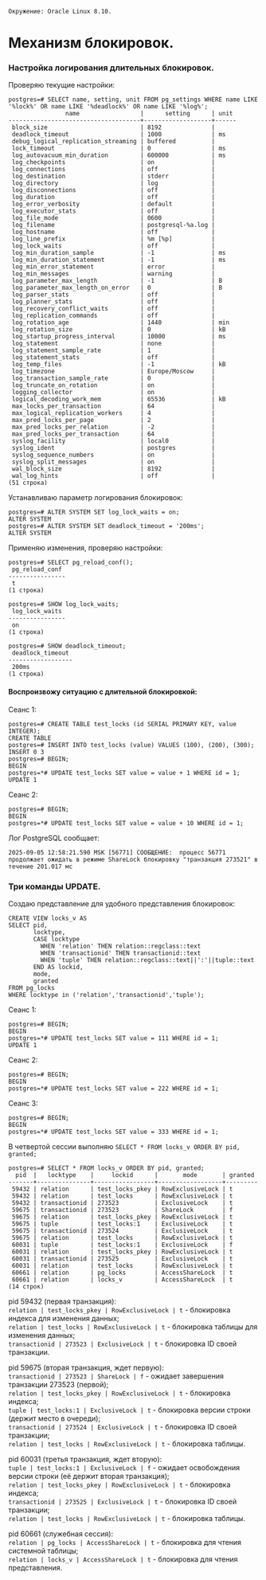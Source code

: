 ```
Окружение: Oracle Linux 8.10.
```
# Механизм блокировок.
### Настройка логирования длительных блокировок.
Проверяю текущие настройки:
```
postgres=# SELECT name, setting, unit FROM pg_settings WHERE name LIKE '%lock%' OR name LIKE '%deadlock%' OR name LIKE '%log%';
                name                 |      setting      | unit
-------------------------------------+-------------------+------
 block_size                          | 8192              |
 deadlock_timeout                    | 1000              | ms
 debug_logical_replication_streaming | buffered          |
 lock_timeout                        | 0                 | ms
 log_autovacuum_min_duration         | 600000            | ms
 log_checkpoints                     | on                |
 log_connections                     | off               |
 log_destination                     | stderr            |
 log_directory                       | log               |
 log_disconnections                  | off               |
 log_duration                        | off               |
 log_error_verbosity                 | default           |
 log_executor_stats                  | off               |
 log_file_mode                       | 0600              |
 log_filename                        | postgresql-%a.log |
 log_hostname                        | off               |
 log_line_prefix                     | %m [%p]           |
 log_lock_waits                      | off               |
 log_min_duration_sample             | -1                | ms
 log_min_duration_statement          | -1                | ms
 log_min_error_statement             | error             |
 log_min_messages                    | warning           |
 log_parameter_max_length            | -1                | B
 log_parameter_max_length_on_error   | 0                 | B
 log_parser_stats                    | off               |
 log_planner_stats                   | off               |
 log_recovery_conflict_waits         | off               |
 log_replication_commands            | off               |
 log_rotation_age                    | 1440              | min
 log_rotation_size                   | 0                 | kB
 log_startup_progress_interval       | 10000             | ms
 log_statement                       | none              |
 log_statement_sample_rate           | 1                 |
 log_statement_stats                 | off               |
 log_temp_files                      | -1                | kB
 log_timezone                        | Europe/Moscow     |
 log_transaction_sample_rate         | 0                 |
 log_truncate_on_rotation            | on                |
 logging_collector                   | on                |
 logical_decoding_work_mem           | 65536             | kB
 max_locks_per_transaction           | 64                |
 max_logical_replication_workers     | 4                 |
 max_pred_locks_per_page             | 2                 |
 max_pred_locks_per_relation         | -2                |
 max_pred_locks_per_transaction      | 64                |
 syslog_facility                     | local0            |
 syslog_ident                        | postgres          |
 syslog_sequence_numbers             | on                |
 syslog_split_messages               | on                |
 wal_block_size                      | 8192              |
 wal_log_hints                       | off               |
(51 строка)
```
Устанавливаю параметр логирования блокировок:
```
postgres=# ALTER SYSTEM SET log_lock_waits = on;
ALTER SYSTEM
postgres=# ALTER SYSTEM SET deadlock_timeout = '200ms';
ALTER SYSTEM
```
Применяю изменения, проверяю настройки:
```
postgres=# SELECT pg_reload_conf();
 pg_reload_conf
----------------
 t
(1 строка)

postgres=# SHOW log_lock_waits;
 log_lock_waits
----------------
 on
(1 строка)

postgres=# SHOW deadlock_timeout;
 deadlock_timeout
------------------
 200ms
(1 строка)
```
#### Воспроизвожу ситуацию с длительной блокировкой:
Сеанс 1:
```
postgres=# CREATE TABLE test_locks (id SERIAL PRIMARY KEY, value INTEGER);
CREATE TABLE
postgres=# INSERT INTO test_locks (value) VALUES (100), (200), (300);
INSERT 0 3
postgres=# BEGIN;
BEGIN
postgres=*# UPDATE test_locks SET value = value + 1 WHERE id = 1;
UPDATE 1
```
Сеанс 2:
```
postgres=# BEGIN;
BEGIN
postgres=*# UPDATE test_locks SET value = value + 10 WHERE id = 1;
```
Лог PostgreSQL сообщает: 
```
2025-09-05 12:58:21.590 MSK [56771] СООБЩЕНИЕ:  процесс 56771 продолжает ожидать в режиме ShareLock блокировку "транзакция 273521" в течение 201.017 мс
```
### Три команды UPDATE.
Создаю представление для удобного представления блокировок:
```
CREATE VIEW locks_v AS
SELECT pid,
       locktype,
       CASE locktype
         WHEN 'relation' THEN relation::regclass::text
         WHEN 'transactionid' THEN transactionid::text
         WHEN 'tuple' THEN relation::regclass::text||':'||tuple::text
       END AS lockid,
       mode,
       granted
FROM pg_locks
WHERE locktype in ('relation','transactionid','tuple');
```
Сеанс 1:
```
postgres=# BEGIN;
BEGIN
postgres=*# UPDATE test_locks SET value = 111 WHERE id = 1;
UPDATE 1
```
Сеанс 2:
```
postgres=# BEGIN;
BEGIN
postgres=*# UPDATE test_locks SET value = 222 WHERE id = 1;
```
Сеанс 3:
```
postgres=# BEGIN;
BEGIN
postgres=*# UPDATE test_locks SET value = 333 WHERE id = 1;
```
В четвертой сессии выполняю `SELECT * FROM locks_v ORDER BY pid, granted;`
```
postgres=# SELECT * FROM locks_v ORDER BY pid, granted;
  pid  |   locktype    |     lockid      |       mode       | granted
-------+---------------+-----------------+------------------+---------
 59432 | relation      | test_locks_pkey | RowExclusiveLock | t
 59432 | relation      | test_locks      | RowExclusiveLock | t
 59432 | transactionid | 273523          | ExclusiveLock    | t
 59675 | transactionid | 273523          | ShareLock        | f
 59675 | relation      | test_locks_pkey | RowExclusiveLock | t
 59675 | tuple         | test_locks:1    | ExclusiveLock    | t
 59675 | transactionid | 273524          | ExclusiveLock    | t
 59675 | relation      | test_locks      | RowExclusiveLock | t
 60031 | tuple         | test_locks:1    | ExclusiveLock    | f
 60031 | relation      | test_locks_pkey | RowExclusiveLock | t
 60031 | transactionid | 273525          | ExclusiveLock    | t
 60031 | relation      | test_locks      | RowExclusiveLock | t
 60661 | relation      | pg_locks        | AccessShareLock  | t
 60661 | relation      | locks_v         | AccessShareLock  | t
(14 строк)
```
pid 59432 (первая транзакция):  
`relation | test_locks_pkey | RowExclusiveLock | t` - блокировка индекса для изменения данных;  
`relation | test_locks | RowExclusiveLock | t` - блокировка таблицы для изменения данных;  
`transactionid | 273523 | ExclusiveLock | t` - блокировка ID своей транзакции.  
  
pid 59675 (вторая транзакция, ждет первую):  
`transactionid | 273523 | ShareLock | f` - ожидает завершения транзакции 273523 (первой);  
`relation | test_locks_pkey | RowExclusiveLock | t` - блокировка индекса;  
`tuple | test_locks:1 | ExclusiveLock | t` - блокировка версии строки (держит место в очереди);  
`transactionid | 273524 | ExclusiveLock | t` - блокировка ID своей транзакции;  
`relation | test_locks | RowExclusiveLock | t` - блокировка таблицы.  
  
pid 60031 (третья транзакция, ждет вторую):  
`tuple | test_locks:1 | ExclusiveLock | f` - ожидает освобождения версии строки (её держит вторая транзакция);  
`relation | test_locks_pkey | RowExclusiveLock | t` - блокировка индекса;  
`transactionid | 273525 | ExclusiveLock | t` - блокировка ID своей транзакции;  
`relation | test_locks | RowExclusiveLock | t` - блокировка таблицы.  
  
pid 60661 (служебная сессия):  
`relation | pg_locks | AccessShareLock | t` - блокировка для чтения системной таблицы;  
`relation | locks_v | AccessShareLock | t` - блокировка для чтения представления.  

